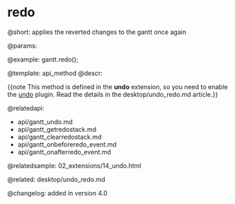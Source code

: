 redo
=============

@short:
	applies the reverted changes to the gantt once again

@params:



@example:
gantt.redo();

@template:	api_method
@descr:

{{note This method is defined in the **undo** extension, so you need to enable the [undo](desktop/extensions_list.md#undo) plugin. Read the details in the desktop/undo_redo.md article.}}




@relatedapi:
- api/gantt_undo.md
- api/gantt_getredostack.md
- api/gantt_clearredostack.md
- api/gantt_onbeforeredo_event.md
- api/gantt_onafterredo_event.md


@relatedsample:
02_extensions/14_undo.html

@related:
desktop/undo_redo.md

@changelog:
added in version 4.0